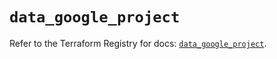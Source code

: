 # `data_google_project`

Refer to the Terraform Registry for docs: [`data_google_project`](https://registry.terraform.io/providers/hashicorp/google/5.29.0/docs/data-sources/project).
